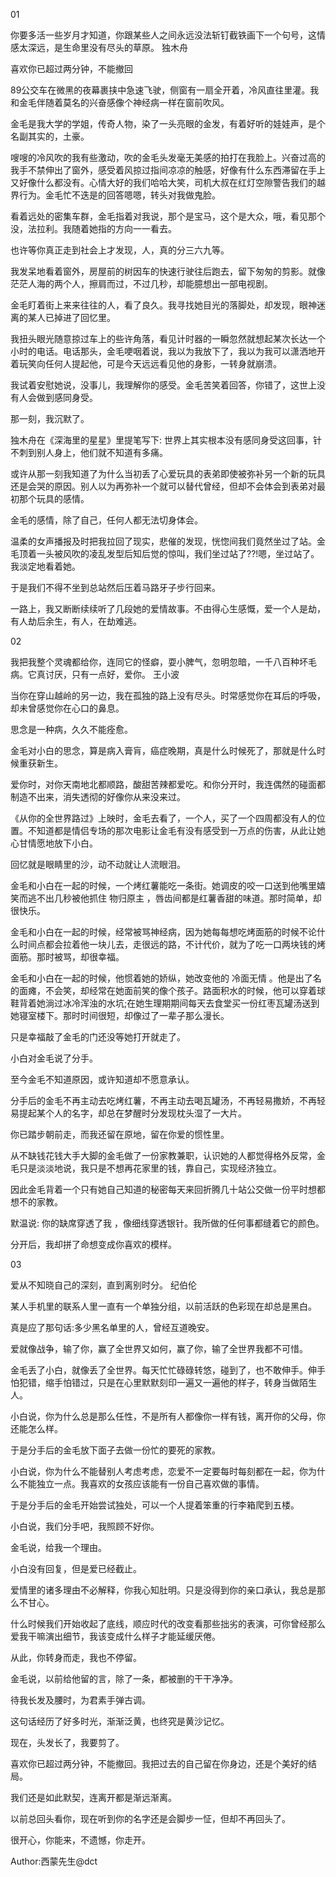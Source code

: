 01

你要多活一些岁月才知道，你跟某些人之间永远没法斩钉截铁画下一个句号，这情感太深远，是生命里没有尽头的草原。 独木舟

喜欢你已超过两分钟，不能撤回

89公交车在微黑的夜幕裹挟中急速飞驶，侧窗有一扇全开着，冷风直往里灌。我和金毛伴随着莫名的兴奋感像个神经病一样在窗前吹风。

金毛是我大学的学姐，传奇人物，染了一头亮眼的金发，有着好听的娃娃声，是个名副其实的，土豪。

嗖嗖的冷风吹的我有些激动，吹的金毛头发毫无美感的拍打在我脸上。兴奋过高的我手不禁伸出了窗外，感受着风掠过指间凉凉的触感，好像有什么东西滞留在手上又好像什么都没有。心情大好的我们哈哈大笑，司机大叔在红灯空隙警告我们的越界行为。金毛忙不迭是的回答嗯嗯，转头对我做鬼脸。

看着远处的密集车群，金毛指着对我说，那个是宝马，这个是大众，哦，看见那个没，法拉利。我随着她指的方向一一看去。

也许等你真正走到社会上才发现，人，真的分三六九等。

我发呆地看着窗外，房屋前的树因车的快速行驶往后跑去，留下匆匆的剪影。就像茫茫人海的两个人，擦肩而过，不过几秒，却能臆想出一部电视剧。

金毛盯着街上来来往往的人，看了良久。我寻找她目光的落脚处，却发现，眼神迷离的某人已掉进了回忆里。

我扭头眼光随意掠过车上的些许角落，看见计时器的一瞬忽然就想起某次长达一个小时的电话。电话那头，金毛哽咽着说，我以为我放下了，我以为我可以潇洒地开着玩笑向任何人提起他，可是今天远远看见他的身影，一转身就崩溃。

我试着安慰她说，没事儿，我理解你的感受。金毛苦笑着回答，你错了，这世上没有人会做到感同身受。

那一刻，我沉默了。

独木舟在《深海里的星星》里提笔写下: 世界上其实根本没有感同身受这回事，针不刺到别人身上，他们就不知道有多痛。

或许从那一刻我知道了为什么当初丢了心爱玩具的表弟即使被弥补另一个新的玩具还是会哭的原因。别人以为再弥补一个就可以替代曾经，但却不会体会到表弟对最初那个玩具的感情。

金毛的感情，除了自己，任何人都无法切身体会。

温柔的女声播报及时把我拉回了现实，悲催的发现，恍惚间我们竟然坐过了站。金毛顶着一头被风吹的凌乱发型后知后觉的惊叫，我们坐过站了??!嗯，坐过站了。我淡定地看着她。

于是我们不得不坐到总站然后压着马路牙子步行回来。

一路上，我又断断续续听了几段她的爱情故事。不由得心生感慨，爱一个人是劫，有人劫后余生，有人，在劫难逃。

02

我把我整个灵魂都给你，连同它的怪癖，耍小脾气，忽明忽暗，一千八百种坏毛病。它真讨厌，只有一点好，爱你。 王小波

当你在穿山越岭的另一边，我在孤独的路上没有尽头。时常感觉你在耳后的呼吸，却未曾感觉你在心口的鼻息。

思念是一种病，久久不能痊愈。

金毛对小白的思念，算是病入膏肓，癌症晚期，真是什么时候死了，那就是什么时候重获新生。

爱你时，对你天南地北都顺路，酸甜苦辣都爱吃。和你分开时，我连偶然的碰面都制造不出来，消失透彻的好像你从来没来过。

《从你的全世界路过》上映时，金毛去看了，一个人，买了一个四周都没有人的位置。不知道都是情侣专场的那次电影让金毛有没有感受到一万点的伤害，从此让她心甘情愿地放下小白。

回忆就是眼睛里的沙，动不动就让人流眼泪。

金毛和小白在一起的时候，一个烤红薯能吃一条街。她调皮的咬一口送到他嘴里嬉笑而逃不出几秒被他抓住 物归原主 ，唇齿间都是红薯香甜的味道。那时简单，却很快乐。

金毛和小白在一起的时候，经常被骂神经病，因为她每每想吃烤面筋的时候不论什么时间点都会拉着他一块儿去，走很远的路，不计代价，就为了吃一口两块钱的烤面筋。那时被骂，却很幸福。

金毛和小白在一起的时候，他惯着她的娇纵，她改变他的 冷面无情 。他是出了名的面瘫，不会笑，却经常在她面前笑的像个孩子。路面积水的时候，他可以穿着球鞋背着她淌过冰冷浑浊的水坑;在她生理期期间每天去食堂买一份红枣瓦罐汤送到她寝室楼下。那时时间很短，却像过了一辈子那么漫长。

只是幸福敲了金毛的门还没等她打开就走了。

小白对金毛说了分手。

至今金毛不知道原因，或许知道却不愿意承认。

分手后的金毛不再主动去吃烤红薯，不再主动去喝瓦罐汤，不再轻易撒娇，不再轻易提起某个人的名字，却总在梦醒时分发现枕头湿了一大片。

你已踏步朝前走，而我还留在原地，留在你爱的惯性里。

从不缺钱花钱大手大脚的金毛做了一份家教兼职，认识她的人都觉得格外反常，金毛只是淡淡地说，我只是不想再花家里的钱，靠自己，实现经济独立。

因此金毛背着一个只有她自己知道的秘密每天来回折腾几十站公交做一份平时想都想不的家教。

默温说: 你的缺席穿透了我 ，像细线穿透银针。我所做的任何事都缝着它的颜色。

分开后，我却拼了命想变成你喜欢的模样。

03

爱从不知晓自己的深刻，直到离别时分。 纪伯伦

某人手机里的联系人里一直有一个单独分组，以前活跃的色彩现在却总是黑白。

真是应了那句话:多少黑名单里的人，曾经互道晚安。

爱就像战争，输了你，赢了全世界又如何，赢了你，输了全世界我都不可惜。

金毛丢了小白，就像丢了全世界。每天忙忙碌碌转悠，碰到了，也不敢伸手。伸手怕犯错，缩手怕错过，只是在心里默默刻印一遍又一遍他的样子，转身当做陌生人。

小白说，你为什么总是那么任性，不是所有人都像你一样有钱，离开你的父母，你还能怎么样。

于是分手后的金毛放下面子去做一份忙的要死的家教。

小白说，你为什么不能替别人考虑考虑，恋爱不一定要每时每刻都在一起，你为什么不能独立一点。我喜欢的女孩应该能有一份自己喜欢做的事情。

于是分手后的金毛开始尝试独处，可以一个人提着笨重的行李箱爬到五楼。

小白说，我们分手吧，我照顾不好你。

金毛说，给我一个理由。

小白没有回复，但是爱已经截止。

爱情里的诸多理由不必解释，你我心知肚明。只是没得到你的亲口承认，我总是那么不甘心。

什么时候我们开始收起了底线，顺应时代的改变看那些拙劣的表演，可你曾经那么爱我干嘛演出细节，我该变成什么样子才能延缓厌倦。

从此，你转身而走，我也不停留。

金毛说，以前给他留的言，除了一条，都被删的干干净净。

待我长发及腰时，为君素手弹古调。

这句话经历了好多时光，渐渐泛黄，也终究是黄沙记忆。

现在，头发长了，我要剪了。

喜欢你已超过两分钟，不能撤回。我把过去的自己留在你身边，还是个美好的结局。

我们还是如此默契，连离开都是渐远渐离。

以前总回头看你，现在听到你的名字还是会脚步一怔，但却不再回头了。

很开心，你能来，不遗憾，你走开。

Author:西蒙先生@dct